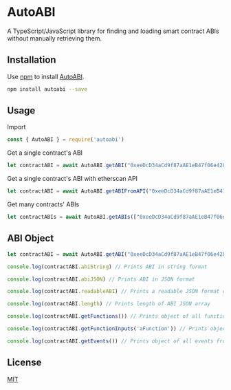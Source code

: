 # AutoABI

A TypeScript/JavaScript library for finding and loading smart contract ABIs without manually retrieving them.

## Installation

Use [npm](https://www.npmjs.com/) to install [AutoABI](https://www.npmjs.com/package/autoabi).

```bash
npm install autoabi --save
```

## Usage

Import
```Node.js
const { AutoABI } = require('autoabi')
```

Get a single contract's ABI
```Node.js
let contractABI = await AutoABI.getABI("0xeeDcD34aCd9f87aAE1eB47f06e42868E81ad2924") // returns ABI object
```

Get a single contract's ABI with etherscan API
```Node.js
let contractABI = await AutoABI.getABIFromAPI("0xeeDcD34aCd9f87aAE1eB47f06e42868E81ad2924") // returns ABI object
```

Get many contracts' ABIs
```Node.js
let contractABIs = await AutoABI.getABIs(["0xeeDcD34aCd9f87aAE1eB47f06e42868E81ad2924", "0xfb6916095ca1df60bb79ce92ce3ea74c37c5d359"]) // returns array of ABI objects
```

## ABI Object

```Node.js
let contractABI = await AutoABI.getABI("0xeeDcD34aCd9f87aAE1eB47f06e42868E81ad2924")

console.log(contractABI.abiString) // Prints ABI in string format

console.log(contractABI.abiJSON) // Prints ABI in JSON format

console.log(contractABI.readableABI) // Prints a readable JSON format of ABI

console.log(contractABI.length) // Prints length of ABI JSON array

console.log(contractABI.getFunctions()) // Prints object of all functions from ABI

console.log(contractABI.getFunctionInputs('aFunction')) // Prints object of inputs required for 'aFunction'

console.log(contractABI.getEvents()) // Prints object of all events from ABI
```

## License
[MIT](https://choosealicense.com/licenses/mit/)